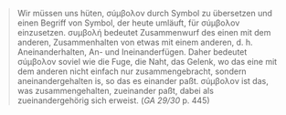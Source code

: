 > Wir müssen uns hüten, σúμβολον durch Symbol zu übersetzen und einen Begriff von Symbol, der heute umläuft, für σúμβολον einzusetzen. συμβολή bedeutet Zusammenwurf des einen mit dem anderen, Zusammenhalten von etwas mit einem anderen, d. h. Aneinanderhalten, An- und Ineinanderfügen. Daher bedeutet σúμβολον soviel wie die Fuge, die Naht, das Gelenk, wo das eine mit dem anderen nicht einfach nur zusammengebracht, sondern aneinandergehalten is, so das es einander paßt. σúμβολον ist das, was zusammengehalten, zueinander paßt, dabei als zueinandergehörig sich erweist. (*GA 29/30* p. 445)
